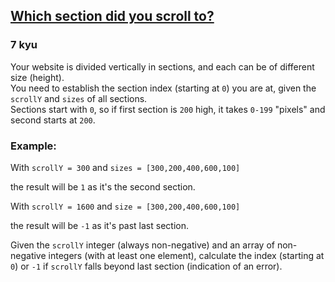 <h2><a href=https://www.codewars.com/kata/5cb05eee03c3ff002153d4ef/train/javascript target="_blank">Which section did you scroll to?</a></h2><h3>7 kyu</h3><p>Your website is divided vertically in sections, and each can be of different size (height).<br>You need to establish the section index (starting at <code>0</code>) you are at, given the <code>scrollY</code> and <code>sizes</code> of all sections.<br>Sections start with <code>0</code>, so if first section is <code>200</code> high, it takes <code>0-199</code> "pixels" and second starts at <code>200</code>.</p><h3 id="example">Example:</h3><p>With <code>scrollY = 300</code> and <code>sizes = [300,200,400,600,100]</code></p><p>the result will be <code>1</code> as it's the second section.</p><p>With <code>scrollY = 1600</code> and <code>size = [300,200,400,600,100]</code></p><p>the result will be <code>-1</code> as it's past last section.</p><p>Given the <code>scrollY</code> integer (always non-negative) and an array of non-negative integers (with at least one element), calculate the index (starting at <code>0</code>) or <code>-1</code> if <code>scrollY</code> falls beyond last section (indication of an error).</p>